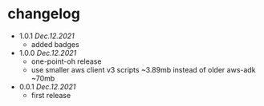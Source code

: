 # changelog

 * 1.0.1 _Dec.12.2021_
   * added badges
 * 1.0.0 _Dec.12.2021_
   * one-point-oh release
   * use smaller aws client v3 scripts ~3.89mb instead of older aws-adk ~70mb
 * 0.0.1 _Dec.12.2021_
   * first release
